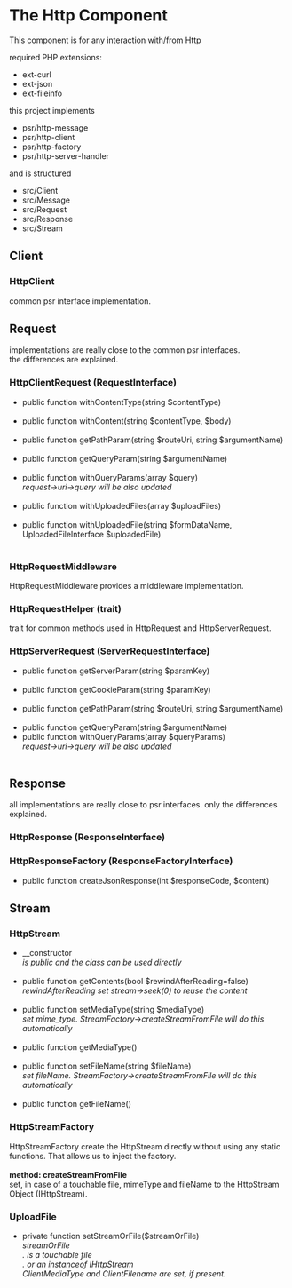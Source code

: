 # The Http Component
This component is for any interaction with/from Http

required PHP extensions:
- ext-curl
- ext-json
- ext-fileinfo

this project implements

- psr/http-message
- psr/http-client
- psr/http-factory
- psr/http-server-handler

and is structured
- src/Client
- src/Message
- src/Request
- src/Response
- src/Stream
## Client
### HttpClient
common psr interface implementation.
## Request
implementations are really close to the common psr interfaces.<br>
the differences are explained. 
### HttpClientRequest (RequestInterface)
- public function withContentType(string $contentType)<br><br>
- public function withContent(string $contentType, $body)<br><br>
- public function getPathParam(string $routeUri, string $argumentName)<br><br>
- public function getQueryParam(string $argumentName)<br><br>
- public function withQueryParams(array $query)<br>
  <i>request->uri->query will be also updated</i><br><br>
- public function withUploadedFiles(array $uploadFiles)<br><br>
- public function withUploadedFile(string $formDataName, UploadedFileInterface $uploadedFile)<br><br>
### HttpRequestMiddleware
HttpRequestMiddleware provides a middleware implementation.
### HttpRequestHelper (trait)
trait for common methods used in HttpRequest and HttpServerRequest.
### HttpServerRequest (ServerRequestInterface)
- public function getServerParam(string $paramKey)<br><br>
- public function getCookieParam(string $paramKey)<br><br>
- public function getPathParam(string $routeUri, string $argumentName)<br><br>
- public function getQueryParam(string $argumentName)
- public function withQueryParams(array $queryParams)<br>
  <i>request->uri->query will be also updated</i><br><br>
## Response
all implementations are really close to psr interfaces. only the differences explained.
### HttpResponse (ResponseInterface)
### HttpResponseFactory (ResponseFactoryInterface)
- public function createJsonResponse(int $responseCode, $content)
## Stream
### HttpStream
- __constructor<br>
  <i>is public and the class can be used directly</i><br><br>
- public function getContents(bool $rewindAfterReading=false)<br>
  <i>rewindAfterReading set stream->seek(0) to reuse the content</i><br><br>
- public function setMediaType(string $mediaType)<br>
  <i>set mime_type. StreamFactory->createStreamFromFile will do this automatically</i><br><br>
- public function getMediaType()<br><br>  
- public function setFileName(string $fileName)<br>
  <i>set fileName. StreamFactory->createStreamFromFile will do this automatically</i><br><br>
- public function getFileName()<br>
### HttpStreamFactory
HttpStreamFactory create the HttpStream directly without using any static functions. That allows us to inject the factory.
<br><br>
<b>method: createStreamFromFile</b><br>
set, in case of a touchable file, mimeType and fileName to the HttpStream Object (IHttpStream).<br>
### UploadFile
- private function setStreamOrFile($streamOrFile)
<br><i>streamOrFile<br>
. is a touchable file<br>
. or an instanceof IHttpStream<br>
ClientMediaType and ClientFilename are set, if present.</i><br>